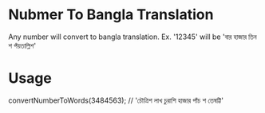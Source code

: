 # Nubmer To Bangla Translation
Any number will convert to bangla translation. Ex. '12345' will be 'বার হাজার তিন শ পঁয়তাল্লিশ'
# Usage
convertNumberToWords(3484563);  // 'চৌত্রিশ লাখ চুরাশি হাজার পাঁচ শ তেষট্টি'
